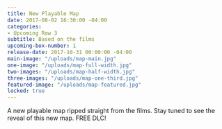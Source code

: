 ```yaml
---
title: New Playable Map
date: 2017-08-02 16:30:00 -04:00
categories:
- Upcoming Row 3
subtitle: Based on the films
upcoming-box-number: 1
release-date: 2017-10-31 00:00:00 -04:00
main-image: "/uploads/map-main.jpg"
one-image: "/uploads/map-full-width.jpg"
two-images: "/uploads/map-half-width.jpg"
three-images: "/uploads/map-one-third.jpg"
featured-image: "/uploads/map-featured.jpg"
locked: true
---
```


A new playable map ripped straight from the films. Stay tuned to see the reveal of this new map. FREE DLC!